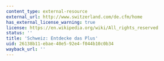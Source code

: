 ```yaml
---
content_type: external-resource
external_url: http://www.switzerland.com/de.cfm/home
has_external_license_warning: true
license: https://en.wikipedia.org/wiki/All_rights_reserved
status: ''
title: 'Schweiz: Entdecke das Plus'
uid: 26138b11-ebae-40e5-92e4-f044b10c0b34
wayback_url: ''
---
```

